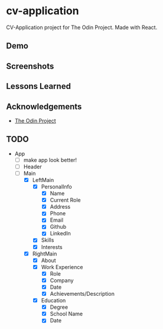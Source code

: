 # cv-application

CV-Application project for The Odin Project. Made with React.

## Demo

## Screenshots

## Lessons Learned

## Acknowledgements

- [The Odin Project](https://www.theodinproject.com/)

## TODO

- App
  - [ ] make app look better!
  - [ ] Header
  - [ ] Main
    - [x] LeftMain
      - [x] PersonalInfo
        - [x] Name
        - [x] Current Role
        - [x] Address
        - [x] Phone
        - [x] Email
        - [x] Github
        - [x] LinkedIn
      - [x] Skills
      - [x] Interests
    - [x] RightMain
      - [x] About
      - [x] Work Experience
        - [x] Role
        - [x] Company
        - [x] Date
        - [x] Achievements/Description
      - [x] Education
        - [x] Degree
        - [x] School Name
        - [x] Date
